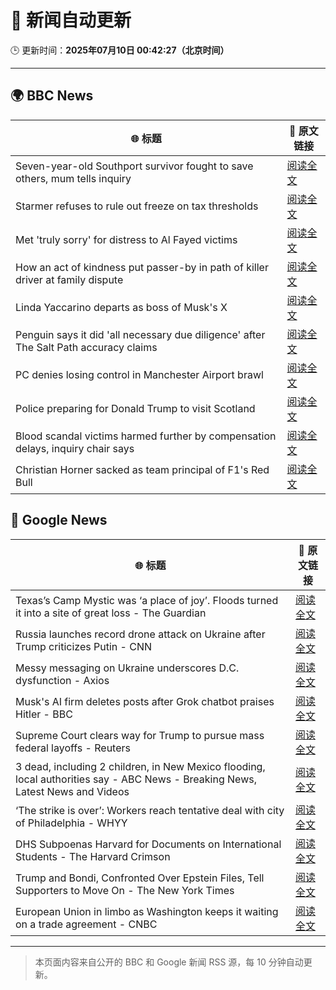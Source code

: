 # 🧠 新闻自动更新

🕒 更新时间：**2025年07月10日 00:42:27（北京时间）**

---

## 🌍 BBC News

| 🌐 标题 | 🔗 原文链接 |
|--------|-------------|
| Seven-year-old Southport survivor fought to save others, mum tells inquiry | [阅读全文](https://www.bbc.com/news/articles/ce83r3jjzjeo) |
| Starmer refuses to rule out freeze on tax thresholds | [阅读全文](https://www.bbc.com/news/articles/cvg1p1pwxn6o) |
| Met 'truly sorry' for distress to Al Fayed victims | [阅读全文](https://www.bbc.com/news/articles/c2k19z5z98lo) |
| How an act of kindness put passer-by in path of killer driver at family dispute | [阅读全文](https://www.bbc.com/news/articles/cxr2dqvg4gpo) |
| Linda Yaccarino departs as boss of Musk's X | [阅读全文](https://www.bbc.com/news/articles/cx2gy3j9xq6o) |
| Penguin says it did 'all necessary due diligence' after The Salt Path accuracy claims | [阅读全文](https://www.bbc.com/news/articles/c89eqpk9pjvo) |
| PC denies losing control in Manchester Airport brawl | [阅读全文](https://www.bbc.com/news/articles/ckg3vzxyyw9o) |
| Police preparing for Donald Trump to visit Scotland | [阅读全文](https://www.bbc.com/news/articles/cm20xvgmd8yo) |
| Blood scandal victims harmed further by compensation delays, inquiry chair says | [阅读全文](https://www.bbc.com/news/articles/cd78zgj0wwdo) |
| Christian Horner sacked as team principal of F1's Red Bull | [阅读全文](https://www.bbc.com/sport/formula1/articles/cn5k6y1xyl3o) |

## 📰 Google News

| 🌐 标题 | 🔗 原文链接 |
|--------|-------------|
| Texas’s Camp Mystic was ‘a place of joy’. Floods turned it into a site of great loss - The Guardian | [阅读全文](https://news.google.com/rss/articles/CBMigwFBVV95cUxPZ3JOVkVLME9xZTZ4VTk3dmdNbjVYTXp3bUxqclVFMEh6dGQwNlBLbnpsX3Q0SHVyY0ZHV0F4U3lueFdwektRRWlEdWdxR2tNZW5rUlJtQWVVZ1VyYW9TLUhYcHFWNVhCWmZFTnNya1djUWY4MHhqNERHTzRCWlh5eFpLaw?oc=5) |
| Russia launches record drone attack on Ukraine after Trump criticizes Putin - CNN | [阅读全文](https://news.google.com/rss/articles/CBMijwFBVV95cUxPMjF0bEtNOUxIRDVQZDlrNHZmTmNUeTJ6VGdVaHNxSHJnUkZXV25MbEJzenNjUXBhelF2RmFBa0tKTkRyRGFLdmZwVzB3MXIxQ2xoczBKWXJfSUhGN3dlVGJzUTdqQU5aZG11czVoMXpYU2dLQjhOcTJvdDl3U0xKSkVkWjhpX2JwOV9STC1kNNIBlAFBVV95cUxQcVFMaGJPNXpHY3BrTm53LWpNcGV6WlpkNEZfVXB1Y3dBcGIzR2lrYTJvZV8wdHBqc2FMSGNSSGZHYVVDVmo0SUhLTXdQU2RaTkVJd1cwdnhDTW9FQ0c1TXlsQjFDbnpqOHF5bGduU1pubHFkS0JmZmVrLTNxOHd0dVFPSmNDUy1xZHZDcnNSaTNqSEtG?oc=5) |
| Messy messaging on Ukraine underscores D.C. dysfunction - Axios | [阅读全文](https://news.google.com/rss/articles/CBMieEFVX3lxTFBJTmxQTFVsYldqaThKVU11Skk2Qlh4WWExRnVEeTFaUG9LdnBZUHkxdnl5R19SVmhBdUZHWDhySHJ0VHpQQlJnZWd1U08tRzFUX0NydTE4UFRkTkgwRzk3MXU1ZTVqa2JBY3NRMHAxcmxqUjhCVzVNQg?oc=5) |
| Musk's AI firm deletes posts after Grok chatbot praises Hitler - BBC | [阅读全文](https://news.google.com/rss/articles/CBMiWkFVX3lxTE84ZkQ3dk54bThNaVlPTmpfRzdJbmMtM2xyR3JCcEJWcjRPc2F0WGFLdFNiWkdKNk0xemJJSVp5SkJVZ1hxRFBjT3l6V3ZxbFJ3R014VDlEM01tQdIBX0FVX3lxTE5YQWV5bG5zY05BTFFsU3BXUXdUUldPM1lyYmluYTBpUlA2SFVwSEhvSXRCTXU4emZYQW9kcW4xLVZwN3pYVGRJUHpKREFsTHUyUnRTLWhZZnpoaEhVWDRZ?oc=5) |
| Supreme Court clears way for Trump to pursue mass federal layoffs - Reuters | [阅读全文](https://news.google.com/rss/articles/CBMivwFBVV95cUxQWnV0SFNRUERZMlBqT1dtb0ltZVdESVM4cUROeUVXSkxJVlhFR1drMEtUX3JFZldIaFpUZW5XVDZRRWNES3Q1VHpUcG90bnZjU2ZnWC1UbjB5ZDJrdWhGdmY3UGlMaVRiazM4SEVSODBLMWpmLW5hbUctU2F4bmxaWmdVcThoMG5FX2MxUURfVU9HSnZRT3pLUmJfWVZ4OFhDSHVnSmQ1SFdvV1VDTlNhRzgtZVVIcHVPX3hQTVo3QQ?oc=5) |
| 3 dead, including 2 children, in New Mexico flooding, local authorities say - ABC News - Breaking News, Latest News and Videos | [阅读全文](https://news.google.com/rss/articles/CBMiiwFBVV95cUxNODVOaU1HWEN6YkkxX3hLSDNlTU9UZktsdUJOWDVyT245a3Y4Q21NUy1USUE5OHNMQjdtX0JvUDBfNE1EU2VfUnhRYlZ2SUtWOVhhcFdJZGhSazl3eU8xa2xSaHBxakxWek1vdVBTTnZwOThvS0trMWZyTkdzdldnUHVQX2ZZOFlGbHZJ0gGQAUFVX3lxTE1zV3B1TDE5RDNZSVMxMEptZTNEVkpyRGE1VmJJbFlKS0tVenVhRVBMRVhwNnJ2WjhEWHJhUWFlQlRST2IzS2Z4dk5XSHM3WVY4QXhmeS1weW1UWVlXcmJVS2ZaWXplWHJvT1hJZ1RmSmxmWlNDazZaamJKb3FnUHZKZUw5TmE4NlhRNWh1NEtyeA?oc=5) |
| ‘The strike is over’: Workers reach tentative deal with city of Philadelphia - WHYY | [阅读全文](https://news.google.com/rss/articles/CBMif0FVX3lxTE51OW5JQTNXd1luTDQtSUJsMEZGdWhjWUFucjdSenlOSmh3ME9TYW02aUx2MjlXSy1wOXZOdVc5RXZaS1N5YldJT1NFeV9razFxbU1BeEQtR1BxcjBEdTdKXzB0QlhvME9MOTdOdVRYcDJ0eTBaaV9IM1MwTmYwY00?oc=5) |
| DHS Subpoenas Harvard for Documents on International Students - The Harvard Crimson | [阅读全文](https://news.google.com/rss/articles/CBMikAFBVV95cUxPXy1EX3pSRjdkUXZmb3k5RGN6MWlYX3JscTl3a3pkdG1QU19UNEVZb2tXMHJCeW9yOHQyaVVHbTltSGZubjJjOWVxM3V2b1M5WDVqaUhRYWsyMmZFQXRreUFlc295WVpFYXJ4VmtpRlJUNnFqXzY1ekpaQmJmR3RsaFNLeU1WZUwtaFhrdGdlSlo?oc=5) |
| Trump and Bondi, Confronted Over Epstein Files, Tell Supporters to Move On - The New York Times | [阅读全文](https://news.google.com/rss/articles/CBMic0FVX3lxTE1PLVpXZlF4NU5rU04taFhXdXkzV0ZlbFBHNzFWSlAwTkZkYVFXa21mXy1zR1JjM3VRdC1keUM3MnEyeTdiWURlUVBGamJYaGp1dFZsaXF2ZTF3Z0huTWJXb1hpWGdvaVpweXFtVnB2OHMyb0U?oc=5) |
| European Union in limbo as Washington keeps it waiting on a trade agreement - CNBC | [阅读全文](https://news.google.com/rss/articles/CBMiowFBVV95cUxQZ3MyQ3dadEZZRmtYMXNya0pKcjRpZWR5MDJZZ20xV215Vk5lcEpzTC1mSDkxVGh5djhNNThBdmZQZkJaZVFndHo3VTdBU0owYVpkcjg0Y2pFM0U4UFpld25GSE9faWJUbndmdnlyd3d3RFc2RTk5UkZJdGsxYS1DVG1xY2pQRWxvek9jRUc5WHRMMThhM1FKSjcwZ3JKeXlaSUVB0gGoAUFVX3lxTE1SYUcwMUVtT2IwRk82UE9QMGM4SDBrbFNFTVRDZlVkYlVYQi1YX1haZzNJZVA1dGIweVZwTk9CZ0ZEMUI3MmhpN2FqQ0lQS21xdzU4YjVDRFpBRktBWDFZRDdOcTdGSUFDenRiTDQ1NDFGNUxHVzBtZjI3Q0ptLXliLVpxenIxcWZlWkJYdFUybXVTLTJsXzBFR0JWdXRRSmlWNWh6ZENlVQ?oc=5) |

---
> 本页面内容来自公开的 BBC 和 Google 新闻 RSS 源，每 10 分钟自动更新。